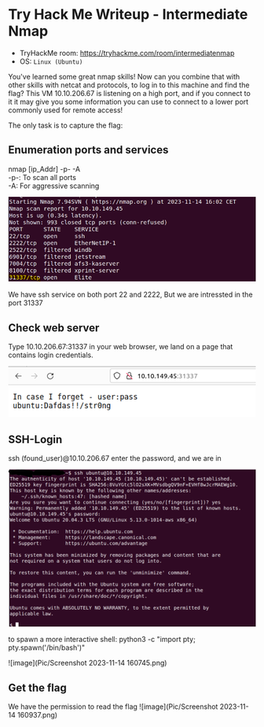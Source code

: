 # Try Hack Me Writeup - Intermediate Nmap
- TryHackMe room: <https://tryhackme.com/room/intermediatenmap>
- OS: `Linux (Ubuntu)`

You've learned some great nmap skills! Now can you combine that with other skills with netcat and protocols, to log in to this machine and find the flag? This VM 10.10.206.67 is listening on a high port, and if you connect to it it may give you some information you can use to connect to a lower port commonly used for remote access!

The only task is to capture the flag:

## Enumeration ports and services 
nmap [ip_Addr] -p- -A<br>
-p-: To scan all ports<br>
-A:  For aggressive scanning

![image](https://github.com/HDK99/TryHackMe_Writeups/blob/48163bde74e004faaac77f3162c0f21809448530/Intermediate%20Nmap/Pic/Screenshot%202023-11-14%20160457.png)

We have ssh service on both port 22 and 2222, But we are intressted in the port 31337

## Check web server
Type 10.10.206.67:31337 in your web browser, we land on a page that contains login credentials. 

![image](https://github.com/HDK99/TryHackMe_Writeups/blob/5d522a5c42acf62eb4d4b816265592d54a9b153b/Intermediate%20Nmap/Pic/Screenshot%202023-11-14%20155214.png)

## SSH-Login
ssh (found_user)@10.10.206.67
enter the password, and we are in


![Alt Text](Pic/Screenshot%202023-11-14%20160620.png)

to spawn a more interactive shell:
python3 -c "import pty; pty.spawn('/bin/bash')"

![image](Pic/Screenshot 2023-11-14 160745.png)
## Get the flag
We have the permission to read the flag
![image](Pic/Screenshot 2023-11-14 160937.png)
